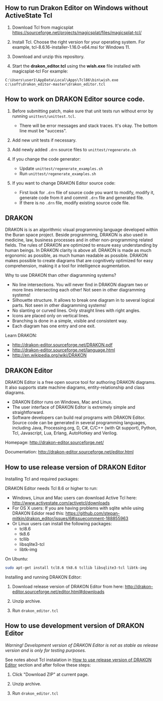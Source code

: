 ## How to run Drakon Editor on Windows without ActiveState Tcl

1. Download Tcl from magicsplat
https://sourceforge.net/projects/magicsplat/files/magicsplat-tcl/

2. Install Tcl. Choose the right version for your operating system. For example, tcl-8.6.16-installer-1.16.0-x64.msi for Windows 11.

3. Download and unzip this repository.

4. Start the **drakon_editor.tcl** using the **wish.exe** file installed with magicsplat-tcl
For example:
```
C:\Users\user1\AppData\Local\Apps\Tcl86\bin\wish.exe c:\soft\drakon_editor-master\drakon_editor.tcl
```

## How to work on DRAKON Editor source code.

1. Before submitting patch, make sure that unit tests run without error by running `unittest/unittest.tcl`. 
    - There will be error messages and stack traces. It's okay. The bottom line must be "success".


2. Add new unit tests if necessary.


3. Add newly added `.drn` source files to `unittest/regenerate.sh`


4. If you change the code generator:
    - Update `unittest/regenerate_examples.sh`
    - Run `unittest/regenerate_examples.sh`


5. If you want to change DRAKON Editor source code:
    - First look for `.drn` file of source code you want to modify, modify it, generate code from it and commit `.drn` file and generated file.
    - If there is no `.drn` file, modify existing source code file.


## DRAKON

DRAKON is is an algorithmic visual programming language developed within the Buran space project.
Beside programming, DRAKON is also used in medicine, law, business processes and in other non-programming related fields.
The rules of DRAKON are optimized to ensure easy understanding by human beings. In DRAKON clarity is above all. DRAKON is made as much ergonomic as possible, as much human readable as possible. DRAKON makes possible to create diagrams that are cognitively optimized for easy comprehension, making it a tool for intelligence augmentation.

Why to use DRAKON than other diagramming systems?
- No line intersections. You will never find in DRAKON diagram two or more lines intersecting each other! Not seen in other diagramming systems!
- Silhouette structure. It allows to break one diagram in to several logical parts. Not seen in other diagramming systems!
- No slanting or curved lines. Only straight lines with right angles.
- Icons are placed only on vertical lines.
- Branching is done in a simple, visible and consistent way.
- Each diagram has one entry and one exit.

Learn DRAKON:
- http://drakon-editor.sourceforge.net/DRAKON.pdf
- http://drakon-editor.sourceforge.net/language.html
- http://en.wikipedia.org/wiki/DRAKON


## DRAKON Editor

DRAKON Editor is a free open source tool for authoring DRAKON diagrams. It also supports state machine diagrams, entity-relationship and class diagrams.
- DRAKON Editor runs on Windows, Mac and Linux.
- The user interface of DRAKON Editor is extremely simple and straightforward.
- Software developers can build real programs with DRAKON Editor. Source code can be generated in several programming languages, including Java, Processing.org, D, C#, C/C++ (with Qt support), Python, Tcl, Javascript, Lua, Erlang, AutoHotkey and Verilog.

Homepage: http://drakon-editor.sourceforge.net/

Documentation: http://drakon-editor.sourceforge.net/editor.html


## How to use release version of DRAKON Editor

Installing Tcl and required packages:

DRAKON Editor needs Tcl 8.6 or higher to run:
- Windows, Linux and Mac users can download Active Tcl here: http://www.activestate.com/activetcl/downloads
- For OS X users: If you are having problems with sqlite while using DRAKON Edidor read this: https://github.com/stepan-mitkin/drakon_editor/issues/6#issuecomment-188855963
- Or Linux users can install the following packages:
    - tcl8.6
    - tk8.6
    - tcllib
    - libsqlite3-tcl
    - libtk-img
	
On Ubuntu: 
```sh
sudo apt-get install tcl8.6 tk8.6 tcllib libsqlite3-tcl libtk-img
```

Installing and running DRAKON Editor:

1. Download release version of DRAKON Editor from here: http://drakon-editor.sourceforge.net/editor.html#downloads

2. Unzip archive.

3. Run `drakon_editor.tcl`


## How to use development version of DRAKON Editor

*Warning! Development version of DRAKON Editor is not as stable as release version and is only for testing purposes.*

See notes about Tcl instalation in [How to use release version of DRAKON Editor](#how-to-use-release-version-of-drakon-editor) section and after follow these steps:

1. Click "Download ZIP" at current page.

2. Unzip archive.

3. Run `drakon_editor.tcl` 


